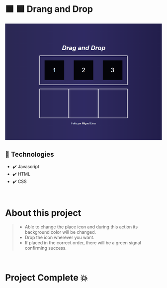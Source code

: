 

# ⬛ 🟩 Drang and Drop



<div align="center">
     
<img src="Animação4.gif">       

</div>
   
  
## 🚀 Technologies
   - ✔️ Javascript
   - ✔️ HTML
   - ✔️ CSS
    
  <br>
  
  # About this project 
  > - Able to change the place icon and during this action its background color will be changed.
  > - Drop the icon wherever you want.
  > - If placed in the correct order, there will be a green signal confirming success.

<br>

# Project Complete 💥

    
    
    
    
    
    
    
    
    
    
    
    
    
    
    
    
    
    

